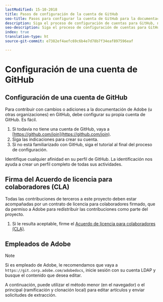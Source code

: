 ```yaml
---
lastModified: 15-10-2018
title: Pasos de configuración de la cuenta de GitHub
seo-title: Pasos para configurar la cuenta de GitHub para la documentación de Adobe Experience Cloud
description: Siga el proceso de configuración de cuentas para GitHub, necesario para contribuir a la documentación de Adobe.
seo-description: Siga el proceso de configuración de cuentas para GitHub, necesario para contribuir a la documentación de Adobe.
index: true
translation-type: ht
source-git-commit: e7382ef4aefc69c6b4e7d78b7f34eaf897596eaf

---
```



# Configuración de una cuenta de GitHub

## Configuración de una cuenta de GitHub

Para contribuir con cambios o adiciones a la documentación de Adobe (u otras organizaciones) en GitHub, debe configurar su propia cuenta de GitHub. Es fácil.

1. Si todavía no tiene una cuenta de GitHub, vaya a [https://github.com/join](https://github.com/join).
1. Siga las indicaciones para crear su cuenta.
1. Si no está familiarizado con GitHub, siga el tutorial al final del proceso de configuración.

Identifique cualquier afinidad en su perfil de GitHub. La identificación nos ayuda a crear un perfil completo de todas sus actividades.

## Firma del Acuerdo de licencia para colaboradores (CLA)

Todas las contribuciones de terceros a este proyecto deben estar acompañadas por un contrato de licencia para colaboradores firmado, que da permiso a Adobe para redistribuir las contribuciones como parte del proyecto.

1. Si le resulta aceptable, firme el [Acuerdo de licencia para colaboradores (CLA)](http://opensource.adobe.com/cla.html).

## Empleados de Adobe

>[!NOTE]
>
>Si es empleado de Adobe, le recomendamos que vaya a `https://git.corp.adobe.com/adobedocs`, inicie sesión con su cuenta LDAP y busque el contenido que desea editar.
>
>A continuación, puede utilizar el método menor (en el navegador) o el principal (ramificación y clonación local) para editar artículos y enviar solicitudes de extracción.
